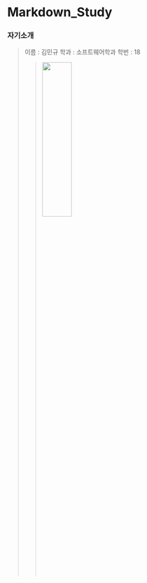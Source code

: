 # Markdown_Study

### 자기소개

> 이름 : 김민규
> 학과 : 소프트웨어학과
> 학번 : 18
>> <img src="https://user-images.githubusercontent.com/78997415/165062465-0a94c25f-8c46-46c1-9df3-81427eb547f7.jpg" width="40%" height="30%"></img>